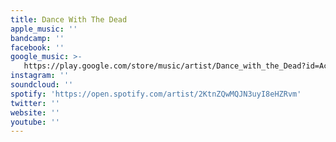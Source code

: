 ```yaml
---
title: Dance With The Dead
apple_music: ''
bandcamp: ''
facebook: ''
google_music: >-
   https://play.google.com/store/music/artist/Dance_with_the_Dead?id=Acdvdfajav656htdiwvp256k6ae
instagram: ''
soundcloud: ''
spotify: 'https://open.spotify.com/artist/2KtnZQwMQJN3uyI8eHZRvm'
twitter: ''
website: ''
youtube: ''
---
```

